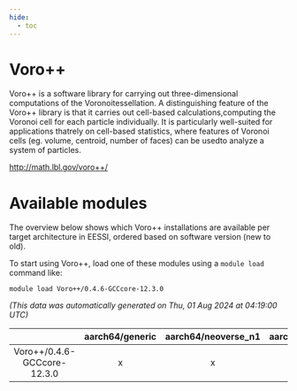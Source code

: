```yaml
---
hide:
  - toc
---
```


Voro++
======


Voro++ is a software library for carrying out three-dimensional computations of the Voronoitessellation. A distinguishing feature of the Voro++ library is that it carries out cell-based calculations,computing the Voronoi cell for each particle individually. It is particularly well-suited for applications thatrely on cell-based statistics, where features of Voronoi cells (eg. volume, centroid, number of faces) can be usedto analyze a system of particles.

http://math.lbl.gov/voro++/
# Available modules


The overview below shows which Voro++ installations are available per target architecture in EESSI, ordered based on software version (new to old).

To start using Voro++, load one of these modules using a `module load` command like:

```shell
module load Voro++/0.4.6-GCCcore-12.3.0
```

*(This data was automatically generated on Thu, 01 Aug 2024 at 04:19:00 UTC)*  

| |aarch64/generic|aarch64/neoverse_n1|aarch64/neoverse_v1|x86_64/generic|x86_64/amd/zen2|x86_64/amd/zen3|x86_64/intel/haswell|x86_64/intel/skylake_avx512|
| :---: | :---: | :---: | :---: | :---: | :---: | :---: | :---: | :---: |
|Voro++/0.4.6-GCCcore-12.3.0|x|x|x|x|x|x|x|x|
